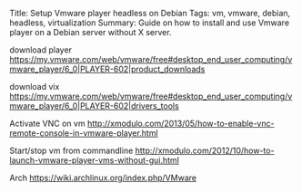 Title: Setup Vmware player headless on Debian
Tags: vm, vmware, debian, headless, virtualization
Summary: Guide on how to install and use Vmware player on a Debian server without X server.

download player
https://my.vmware.com/web/vmware/free#desktop_end_user_computing/vmware_player/6_0|PLAYER-602|product_downloads

download vix
https://my.vmware.com/web/vmware/free#desktop_end_user_computing/vmware_player/6_0|PLAYER-602|drivers_tools

Activate VNC on vm
http://xmodulo.com/2013/05/how-to-enable-vnc-remote-console-in-vmware-player.html

Start/stop vm from commandline
http://xmodulo.com/2012/10/how-to-launch-vmware-player-vms-without-gui.html

Arch
https://wiki.archlinux.org/index.php/VMware
